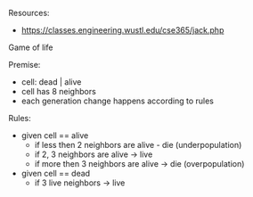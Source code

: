 Resources:
- https://classes.engineering.wustl.edu/cse365/jack.php

Game of life

Premise:
- cell: dead | alive
- cell has 8 neighbors
- each generation change happens according to rules

Rules:
- given cell == alive
    - if less then 2 neighbors are alive - die (underpopulation)
    - if 2, 3 neighbors are alive -> live
    - if more then 3 neighbors are alive -> die (overpopulation)
- given cell == dead
    - if 3 live neighbors -> live


